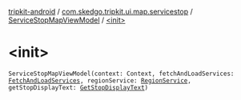 [tripkit-android](../../index.md) / [com.skedgo.tripkit.ui.map.servicestop](../index.md) / [ServiceStopMapViewModel](index.md) / [&lt;init&gt;](./-init-.md)

# &lt;init&gt;

`ServiceStopMapViewModel(context: Context, fetchAndLoadServices: `[`FetchAndLoadServices`](../../com.skedgo.tripkit.ui.servicedetail/-fetch-and-load-services/index.md)`, regionService: `[`RegionService`](../../com.skedgo.tripkit.data.regions/-region-service/index.md)`, getStopDisplayText: `[`GetStopDisplayText`](../../com.skedgo.tripkit.ui.servicedetail/-get-stop-display-text/index.md)`)`